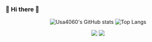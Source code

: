 ### 👋 Hi there 👋

<div align="center">

![Usa4060's GitHub stats](https://github-readme-stats.vercel.app/api?username=usa4060&show_icons=true&theme=midnight-purple)
![Top Langs](https://github-readme-stats.vercel.app/api/top-langs/?username=usa4060&layout=compact&theme=midnight-purple)



<a href="https://www.instagram.com/ni.__.10.50/" target="_blank"><img src="https://img.shields.io/badge/ni.__.10.50-E4405F?style=flat&logo=Instagram&logoColor=ffffff"/></a>
<a href="https://github.com/usa4060" target="_blank"><img src="https://img.shields.io/badge/MyGithub-696969?style=flat&logo=GitHub&logoColor=181717"/></a>

</div>
